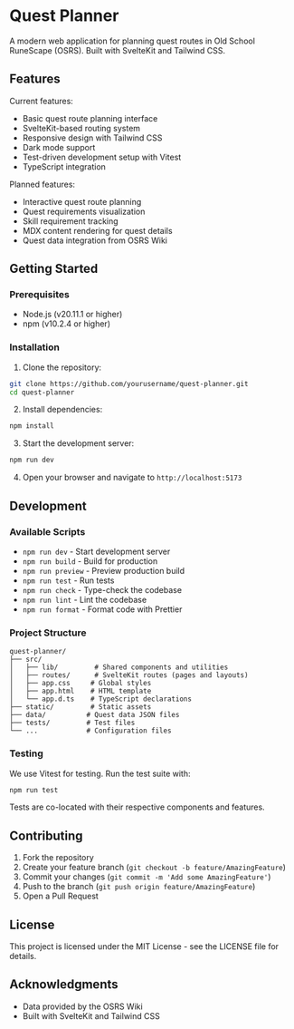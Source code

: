 # Quest Planner

A modern web application for planning quest routes in Old School RuneScape (OSRS). Built with SvelteKit and Tailwind CSS.

## Features

Current features:
- Basic quest route planning interface
- SvelteKit-based routing system
- Responsive design with Tailwind CSS
- Dark mode support
- Test-driven development setup with Vitest
- TypeScript integration

Planned features:
- Interactive quest route planning
- Quest requirements visualization
- Skill requirement tracking
- MDX content rendering for quest details
- Quest data integration from OSRS Wiki

## Getting Started

### Prerequisites

- Node.js (v20.11.1 or higher)
- npm (v10.2.4 or higher)

### Installation

1. Clone the repository:
```bash
git clone https://github.com/yourusername/quest-planner.git
cd quest-planner
```

2. Install dependencies:
```bash
npm install
```

3. Start the development server:
```bash
npm run dev
```

4. Open your browser and navigate to `http://localhost:5173`

## Development

### Available Scripts

- `npm run dev` - Start development server
- `npm run build` - Build for production
- `npm run preview` - Preview production build
- `npm run test` - Run tests
- `npm run check` - Type-check the codebase
- `npm run lint` - Lint the codebase
- `npm run format` - Format code with Prettier

### Project Structure

```
quest-planner/
├── src/
│   ├── lib/         # Shared components and utilities
│   ├── routes/      # SvelteKit routes (pages and layouts)
│   ├── app.css     # Global styles
│   ├── app.html    # HTML template
│   └── app.d.ts    # TypeScript declarations
├── static/         # Static assets
├── data/          # Quest data JSON files
├── tests/         # Test files
└── ...            # Configuration files
```

### Testing

We use Vitest for testing. Run the test suite with:

```bash
npm run test
```

Tests are co-located with their respective components and features.

## Contributing

1. Fork the repository
2. Create your feature branch (`git checkout -b feature/AmazingFeature`)
3. Commit your changes (`git commit -m 'Add some AmazingFeature'`)
4. Push to the branch (`git push origin feature/AmazingFeature`)
5. Open a Pull Request

## License

This project is licensed under the MIT License - see the LICENSE file for details.

## Acknowledgments

- Data provided by the OSRS Wiki
- Built with SvelteKit and Tailwind CSS
